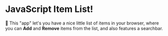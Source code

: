 # JavaScript Item List!


🍁 This "app" let's you have a nice little list of items in your browser, where you can __Add__ and __Remove__ items from the list, and also features a searchbar.

